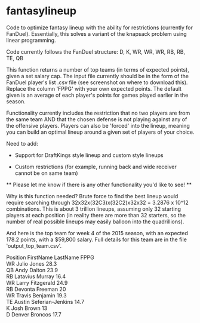 # fantasylineup
Code to optimize fantasy lineup with the ability for restrictions (currently for FanDuel). Essentially, this solves a variant of the knapsack problem using linear programming. 

Code currently follows the FanDuel structure: D, K, WR, WR, WR, RB, RB, TE, QB

This function returns a number of top teams (in terms of expected points), given a set salary cap. The input file currently should be in the form of the FanDuel player's list .csv file (see screenshot on where to download this). Replace the column 'FPPG' with your own expected points. The default given is an average of each player's points for games played earlier in the season.

Functionality currently includes the restriction that no two players are from the same team AND that the chosen defense is not playing against any of the offensive players. Players can also be 'forced' into the lineup, meaning you can build an optimal lineup around a given set of players of your choice.


Need to add:

- Support for DraftKings style lineup and custom style lineups

- Custom restrictions (for example, running back and wide receiver cannot be on same team)

** Please let me know if there is any other functionality you'd like to see! **



Why is this function needed? Brute force to find the best lineup would require searching through 32x32x(32C3)x(32C2)x32x32 = 3.2876 x 10^12 combinations. This is about 3 trillion lineups, assuming only 32 starting players at each position (in reality there are more than 32 starters, so the number of real possible lineups may easily balloon into the quadrillions).


And here is the top team for week 4 of the 2015 season, with an expected 178.2 points, with a $59,800 salary. Full details for this team are in the file 'output_top_team.csv'.

 
Position	FirstName	LastName	FPPG	   
WR	Julio	Jones	28.3	   
QB	Andy	Dalton	23.9	   
RB	Latavius	Murray	16.4	   
WR	Larry	Fitzgerald	24.9	   
RB	Devonta	Freeman	20	   
WR	Travis	Benjamin	19.3	   
TE	Austin	Seferian-Jenkins	14.7	   
K	Josh	Brown	13	   
D	Denver	Broncos	17.7	 

